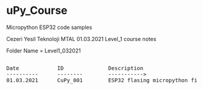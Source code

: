 # uPy_Course


Micropython ESP32 code samples
 
Cezeri Yesil Teknoloji MTAL 01.03.2021 Level_1 course notes
 
Folder Name = Level1_032021
<pre> 
Date            ID              Description
----------      --------        ----------->
01.03.2021      CuPy_001        ESP32 flasing micropython firmware (Notes)(TR)


</pre>
